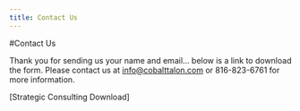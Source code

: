 ```yaml
---
title: Contact Us
---
```

#Contact Us

Thank you for sending us your name and email... below is a link to download the form. Please contact us at info@cobalttalon.com or 816-823-6761 for more information.

[Strategic Consulting Download]